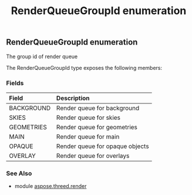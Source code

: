 ﻿---
title: RenderQueueGroupId enumeration
second_title: Aspose.3D for Python via .NET API References
description: 
type: docs
weight: 500
url: /python-net/aspose.threed.render/renderqueuegroupid/
is_root: false
---

## RenderQueueGroupId enumeration

The group id of render queue



The RenderQueueGroupId type exposes the following members:

### Fields
| Field | Description |
| :- | :- |
| BACKGROUND | Render queue for background |
| SKIES | Render queue for skies |
| GEOMETRIES | Render queue for geometries |
| MAIN | Render queue for main |
| OPAQUE | Render queue for opaque objects |
| OVERLAY | Render queue for overlays |


### See Also

* module [aspose.threed.render](../)
